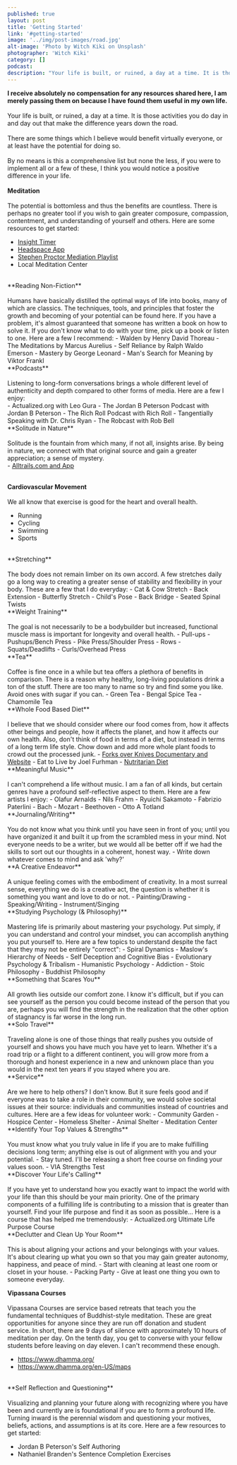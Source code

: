 ```yaml
---
published: true
layout: post
title: 'Getting Started'
link: '#getting-started'
image: '../img/post-images/road.jpg'
alt-image: 'Photo by Witch Kiki on Unsplash'
photographer: 'Witch Kiki'
category: []
podcast: 
description: "Your life is built, or ruined, a day at a time. It is those activities you do day in and day out that make the difference years down the road. "
---
```

**I receive absolutely no compensation for any resources shared here, I am merely passing them on because I have found them useful in my own life.**
<br>
<br>
Your life is built, or ruined, a day at a time. It is those activities you do day in and day out that make the difference years down the road. 
<br>
<br>
There are some things which I believe would benefit virtually everyone, or at least have the potential for doing so.
<br>
<br>
By no means is this a comprehensive list but none the less, if you were to implement all or a few of these, I think you would notice a positive difference in your life.
<br>
<br>
**Meditation**
<br>
<br>
The potential is bottomless and thus the benefits are countless. There is perhaps no greater tool if you wish to gain greater composure, compassion, contentment, and understanding of yourself and others. Here are some resources to get started:
- <a target='_blank' href='https://www.insighttimer.com/'>Insight Timer</a>
- <a target='_blank' href='https://www.headspace.com/'>Headspace App</a>
- <a target='_blank' href='https://www.youtube.com/user/TaiChiHealthforLife/playlists'>Stephen Proctor Mediation Playlist</a>
- Local Meditation Center

<br>
**Reading Non-Fiction**
<br>
<br>
Humans have basically distilled the optimal ways of life into books, many of which are classics. The techniques, tools, and principles that foster the growth and becoming of your potential can be found here. If you have a problem, it's almost guaranteed that someone has written a book on how to solve it. If you don't know what to do with your time, pick up a book or listen to one. Here are a few I recommend:
- Walden by Henry David Thoreau
- The Meditations by Marcus Aurelius
- Self Reliance by Ralph Waldo Emerson
- Mastery by George Leonard
- Man's Search for Meaning by Viktor Frankl

<br>
**Podcasts**
<br>
<br>
Listening to long-form conversations brings a whole different level of authenticity and depth compared to other forms of media. Here are a few I enjoy:
<br>
- Actualized.org with Leo Gura
- The Jordan B Peterson Podcast with Jordan B Peterson
- The Rich Roll Podcast with Rich Roll
- Tangentially Speaking with Dr. Chris Ryan
- The Robcast with Rob Bell

<br>
**Solitude in Nature**
<br>
<br>
Solitude is the fountain from which many, if not all, insights arise. By being in nature, we connect with that original source and gain a greater appreciation; a sense of mystery. 
<br>
- <a target='_blank' href='https://www.alltrails.com/'>Alltrails.com and App</a>
<br>
<br>


**Cardiovascular Movement**
<br>
<br>
We all know that exercise is good for the heart and overall health.
- Running
- Cycling
- Swimming
- Sports

<br>
**Stretching**
<br>
<br>
The body does not remain limber on its own accord. A few stretches daily go a long way to creating a greater sense of stability and flexibility in your body. These are a few that I do everyday:
- Cat & Cow Stretch
- Back Extension
- Butterfly Stretch
- Child's Pose
- Back Bridge
- Seated Spinal Twists

<br>
**Weight Training**
<br>
<br>
The goal is not necessarily to be a bodybuilder but increased, functional muscle mass is important for longevity and overall health. 
- Pull-ups
- Pushups/Bench Press
- Pike Press/Shoulder Press
- Rows
- Squats/Deadlifts
- Curls/Overhead Press

<br>
**Tea**
<br>
<br>
Coffee is fine once in a while but tea offers a  plethora of benefits in comparison. There is a reason why healthy, long-living populations drink a ton of the stuff. There are too many to name so try and find some you like. Avoid ones with sugar if you can. 
- Green Tea
- Bengal Spice Tea
- Chamomile Tea

<br>
**Whole Food Based Diet**
<br>
<br>
I believe that we should consider where our food comes from, how it affects other beings and people, how it affects the planet, and how it affects our own health. Also, don't think of food in terms of a diet, but instead in terms of a long term life style. Chow down and add more whole plant foods to crowd out the processed junk.
- <a target='_blank' href='https://www.forksoverknives.com/'>Forks over Knives Documentary and Website</a>
- Eat to Live by Joel Furhman
- <a target='_blank' href='https://www.drfuhrman.com/library/eat-to-live-blog/90/dr-fuhrmans-nutritarian-pyramid'>Nutritarian Diet</a>

<br>
**Meaningful Music**
<br>
<br>
I can't comprehend a life without music. I am a fan of all kinds, but certain genres have a profound self-reflective aspect to them. Here are a few artists I enjoy:
- Olafur Arnalds
- Nils Frahm
- Ryuichi Sakamoto
- Fabrizio Paterlini
- Bach
- Mozart
- Beethoven
- Otto A Totland

<br>
**Journaling/Writing**
<br>
<br>
You do not know what you think until you have seen in front of you; until you have organized it and built it up from the scrambled mess in your mind. Not everyone needs to be a writer, but we would all be better off if we had the skills to sort out our thoughts in a coherent, honest way.
- Write down whatever comes to mind and ask 'why?'

<br>
**A Creative Endeavor**
<br>
<br>
A unique feeling comes with the embodiment of creativity. In a most surreal sense, everything we do is a creative act, the question is whether it is something you want and love to do or not.
- Painting/Drawing
- Speaking/Writing
- Instrument/Singing


<br>
**Studying Psychology (& Philosophy)**
<br>
<br>
Mastering life is primarily about mastering your psychology. Put simply, if you can understand and control your mindset, you can accomplish anything you put yourself to. Here are a few topics to understand despite the fact that they may not be entirely "correct":
- Spiral Dynamics
- Maslow's Hierarchy of Needs
- Self Deception and Cognitive Bias
- Evolutionary Psychology & Tribalism
- Humanistic Psychology
- Addiction
- Stoic Philosophy
- Buddhist Philosophy

<br>
**Something that Scares You**
<br>
<br>
All growth lies outside our comfort zone. I know it's difficult, but if you can see yourself as the person you could become instead of the person that you are, perhaps you will find the strength in the realization that the other option of stagnancy is far worse in the long run.

<br>
**Solo Travel**
<br>
<br>
Traveling alone is one of those things that really pushes you outside of yourself and shows you have much you have yet to learn. Whether it's a road trip or a flight to a different continent, you will grow more from a thorough and honest experience in a new and unknown place than you would in the next ten years if you stayed where you are.

<br>
**Service**
<br>
<br>
Are we here to help others? I don't know. But it sure feels good and if everyone was to take a role in their community, we would solve societal issues at their source: individuals and communities instead of countries and cultures. Here are a few ideas for volunteer work:
- Community Garden
- Hospice Center
- Homeless Shelter
- Animal Shelter
- Meditation Center

<br>
**Identify Your Top Values & Strengths**
<br>
<br>
You must know what you truly value in life if you are to make fulfilling decisions long term; anything else is out of alignment with you and your potential. 
- Stay tuned. I'll be releasing a short free course on finding your values soon.
- VIA Strengths Test

<br>
**Discover Your Life's Calling**
<br>
<br>
If you have yet to understand how you exactly want to impact the world with your life than this should be your main priority. One of the primary components of a fulfilling life is contributing to a mission that is greater than yourself. Find your life purpose and find it as soon as possible... Here is a course that has helped me tremendously:
- Actualized.org Ultimate Life Purpose Course

<br>
**Declutter and Clean Up Your Room**
<br>
<br>
This is about aligning your actions and your belongings with your values. It's about clearing up what you own so that you may gain greater autonomy, happiness, and peace of mind.
- Start with cleaning at least one room or closet in your house.
- Packing Party
- Give at least one thing you own to someone everyday.
 
<br>

**Vipassana Courses**
<br>
<br>
Vipassana Courses are service based retreats that teach you the fundamental techniques of Buddhist-style meditation. These are great opportunities for anyone since they are run off donation and student service. In short, there are 9 days of silence with approximately 10 hours of meditation per day. On the tenth day, you get to converse with your fellow students before leaving on day eleven. I can't recommend these enough.
- <a target="_blank" href='https://www.dhamma.org/'>https://www.dhamma.org/</a>
- <a target="_blank" href='https://www.dhamma.org/en-US/maps'>https://www.dhamma.org/en-US/maps</a>

<br>
**Self Reflection and Questioning**
<br>
<br>
Visualizing and planning your future along with recognizing where you have been and currently are is foundational if you are to form a profound life. Turning inward is the perennial wisdom and questioning your motives, beliefs, actions, and assumptions is at its core. Here are a few resources to get started:

- Jordan B Peterson's Self Authoring
- Nathaniel Branden's Sentence Completion Exercises

<br>